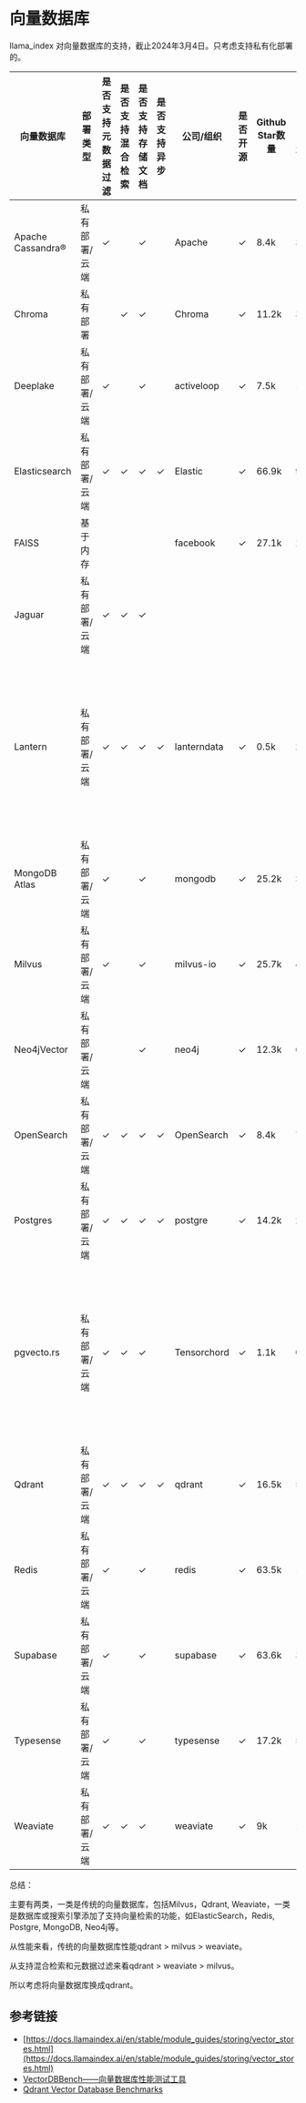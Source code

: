 # 向量数据库



llama_index 对向量数据库的支持，截止2024年3月4日。只考虑支持私有化部署的。

| 向量数据库        | 部署类型      | 是否支持元数据过滤 | 是否支持混合检索 | 是否支持存储文档 | 是否支持异步 | 公司/组织   | 是否开源 | Github Star数量 | 主要贡献者人数（大于100commit) | 优点 | 缺点                                            |
| ----------------- | ------------- | ------------------ | ---------------- | ---------------- | ------------ | ----------- | -------- | --------------- | ------------------------------ | ---- | ----------------------------------------------- |
| Apache Cassandra® | 私有部署/云端 | ✓                  |                  | ✓                |              | Apache      | ✓        | 8.4k            | 36                             |      |                                                 |
| Chroma            | 私有部署      |                    | ✓                | ✓                |              | Chroma      | ✓        | 11.2k           | 3                              |      |                                                 |
| Deeplake          | 私有部署/云端 | ✓                  |                  | ✓                |              | activeloop  | ✓        | 7.5k            | 11                             |      |                                                 |
| Elasticsearch     | 私有部署/云端 | ✓                  | ✓                | ✓                | ✓            | Elastic     | ✓        | 66.9k           | 98                             |      |                                                 |
| FAISS             | 基于内存      |                    |                  |                  |              | facebook    | ✓        | 27.1k           | 2                              |      |                                                 |
| Jaguar            | 私有部署/云端 | ✓                  | ✓                | ✓                |              |             |          |                 |                                |      |                                                 |
| Lantern           | 私有部署/云端 | ✓                  | ✓                | ✓                | ✓            | lanterndata | ✓        | 0.5k            | 2                              |      | 刚开发的项目，可能功能不稳定，BUG多，用的人少。 |
| MongoDB Atlas     | 私有部署/云端 | ✓                  |                  | ✓                |              | mongodb     | ✓        | 25.2k           | >100                           |      |                                                 |
| Milvus            | 私有部署/云端 | ✓                  |                  | ✓                |              | milvus-io   | ✓        | 25.7k           | 42                             |      |                                                 |
| Neo4jVector       | 私有部署/云端 |                    |                  | ✓                |              | neo4j       | ✓        | 12.3k           | 64                             |      |                                                 |
| OpenSearch        | 私有部署/云端 | ✓                  | ✓                | ✓                | ✓            | OpenSearch  | ✓        | 8.4k            | 7                              |      |                                                 |
| Postgres          | 私有部署/云端 | ✓                  | ✓                | ✓                | ✓            | postgre     | ✓        | 14.2k           | 27                             |      |                                                 |
| pgvecto.rs        | 私有部署/云端 | ✓                  | ✓                | ✓                |              | Tensorchord | ✓        | 1.1k            | 0                              |      | 刚开发的项目，可能功能不稳定，BUG多，用的人少。 |
| Qdrant            | 私有部署/云端 | ✓                  | ✓                | ✓                | ✓            | qdrant      | ✓        | 16.5k           | 5                              |      |                                                 |
| Redis             | 私有部署/云端 | ✓                  |                  | ✓                |              | redis       | ✓        | 63.5k           | 13                             |      |                                                 |
| Supabase          | 私有部署/云端 | ✓                  |                  | ✓                |              | supabase    | ✓        | 63.6k           | 33                             |      |                                                 |
| Typesense         | 私有部署/云端 | ✓                  |                  | ✓                |              | typesense   | ✓        | 17.2k           | 5                              |      |                                                 |
| Weaviate          | 私有部署/云端 | ✓                  | ✓                | ✓                |              | weaviate    | ✓        | 9k              | 14                             |      |                                                 |



总结：

主要有两类，一类是传统的向量数据库，包括Milvus，Qdrant, Weaviate，一类是数据库或搜索引擎添加了支持向量检索的功能，如ElasticSearch，Redis, Postgre, MongoDB, Neo4j等。



从性能来看，传统的向量数据库性能qdrant > milvus > weaviate。



从支持混合检索和元数据过滤来看qdrant > weaviate > milvus。



所以考虑将向量数据库换成qdrant。





## 参考链接

-   [https://docs.llamaindex.ai/en/stable/module_guides/storing/vector_stores.html](https://docs.llamaindex.ai/en/stable/module_guides/storing/vector_stores.html)
-   [VectorDBBench——向量数据库性能测试工具](https://zilliz.com.cn/vector-database-benchmark-tool)
-   [Qdrant Vector Database Benchmarks](https://qdrant.tech/benchmarks/)
